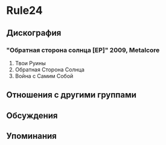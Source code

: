 # Rule24



## Дискография

### "Обратная сторона солнца [EP]" 2009, Metalcore

1. Твои Руины
2. Обратная Сторона Солнца
3. Война с Самим Собой


## Отношения с другими группами


## Обсуждения


## Упоминания


